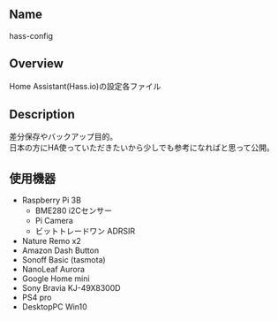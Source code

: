## Name  
hass-config  

## Overview  
Home Assistant(Hass.io)の設定各ファイル  

## Description  
差分保存やバックアップ目的。  
日本の方にHA使っていただきたいから少しでも参考になればと思って公開。  

## 使用機器  
- Raspberry Pi 3B
    - BME280 i2Cセンサー  
    - Pi Camera
    - ビットトレードワン ADRSIR
- Nature Remo x2
- Amazon Dash Button
- Sonoff Basic (tasmota)
- NanoLeaf Aurora
- Google Home mini
- Sony Bravia KJ-49X8300D
- PS4 pro
- DesktopPC Win10

